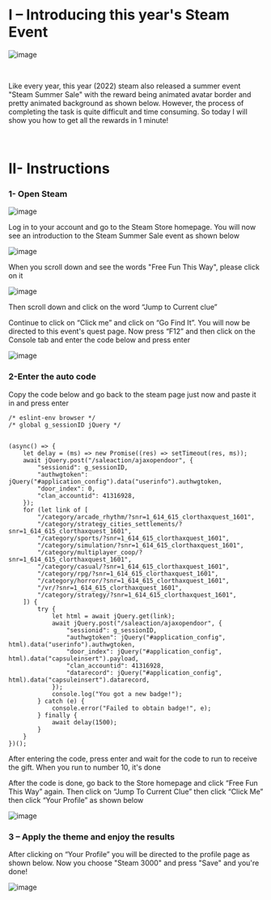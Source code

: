 # I – Introducing this year's Steam Event
![image](https://user-images.githubusercontent.com/104601534/175810831-f4fdf3e4-3724-403e-aca3-e63b097e2b3e.png)

<br>

Like every year, this year (2022) steam also released a summer event "Steam Summer Sale" with the reward being animated avatar border and pretty animated background as shown below. However, the process of completing the task is quite difficult and time consuming. So today I will show you how to get all the rewards in 1 minute!

<br>

# II- Instructions

### 1- Open Steam
![image](https://user-images.githubusercontent.com/104601534/175810278-e40a0812-c57d-440f-b986-dc919ceaddc3.png)
<br>

Log in to your account and go to the Steam Store homepage. You will now see an introduction to the Steam Summer Sale event as shown below
<br>

![image](https://user-images.githubusercontent.com/104601534/175810242-ab333c31-6c7e-468f-876b-790a69950c24.png)


When you scroll down and see the words "Free Fun This Way", please click on it

![image](https://user-images.githubusercontent.com/104601534/175810304-28fb0cf1-db20-4842-9606-930d8547b2df.png)


Then scroll down and click on the word “Jump to Current clue”


Continue to click on “Click me” and click on “Go Find It”. You will now be directed to this event's quest page. Now press “F12” and then click on the Console tab and enter the code below and press enter

![image](https://user-images.githubusercontent.com/104601534/175810483-6264b312-b283-47d6-a217-e1f25a77c716.jpg)


### 2-Enter the auto code
Copy the code below and go back to the steam page just now and paste it in and press enter

```
/* eslint-env browser */
/* global g_sessionID jQuery */


(async() => {
    let delay = (ms) => new Promise((res) => setTimeout(res, ms));
    await jQuery.post("/saleaction/ajaxopendoor", {
        "sessionid": g_sessionID,
        "authwgtoken": jQuery("#application_config").data("userinfo").authwgtoken,
        "door_index": 0,
        "clan_accountid": 41316928,
    });
    for (let link of [
        "/category/arcade_rhythm/?snr=1_614_615_clorthaxquest_1601",
        "/category/strategy_cities_settlements/?snr=1_614_615_clorthaxquest_1601",
        "/category/sports/?snr=1_614_615_clorthaxquest_1601",
        "/category/simulation/?snr=1_614_615_clorthaxquest_1601",
        "/category/multiplayer_coop/?snr=1_614_615_clorthaxquest_1601",
        "/category/casual/?snr=1_614_615_clorthaxquest_1601",
        "/category/rpg/?snr=1_614_615_clorthaxquest_1601",
        "/category/horror/?snr=1_614_615_clorthaxquest_1601",
        "/vr/?snr=1_614_615_clorthaxquest_1601",
        "/category/strategy/?snr=1_614_615_clorthaxquest_1601",
    ]) {
        try {
            let html = await jQuery.get(link);
            await jQuery.post("/saleaction/ajaxopendoor", {
                "sessionid": g_sessionID,
                "authwgtoken": jQuery("#application_config", html).data("userinfo").authwgtoken,
                "door_index": jQuery("#application_config", html).data("capsuleinsert").payload,
                "clan_accountid": 41316928,
                "datarecord": jQuery("#application_config", html).data("capsuleinsert").datarecord,
            });
            console.log("You got a new badge!");
        } catch (e) {
            console.error("Failed to obtain badge!", e);
        } finally {
            await delay(1500);
        }
    }
})();
```

After entering the code, press enter and wait for the code to run to receive the gift. When you run to number 10, it's done

After the code is done, go back to the Store homepage and click “Free Fun This Way” again. Then click on “Jump To Current Clue” then click “Click Me” then click “Your Profile” as shown below

![image](https://user-images.githubusercontent.com/104601534/175810542-a0e788fc-bd2d-4b80-8606-f32f773ec256.png)


### 3 – Apply the theme and enjoy the results
After clicking on “Your Profile” you will be directed to the profile page as shown below. Now you choose "Steam 3000" and press "Save" and you're done!

![image](https://user-images.githubusercontent.com/104601534/175810558-880f3b84-7ae3-4e42-b7cd-201adaa711ea.png)


